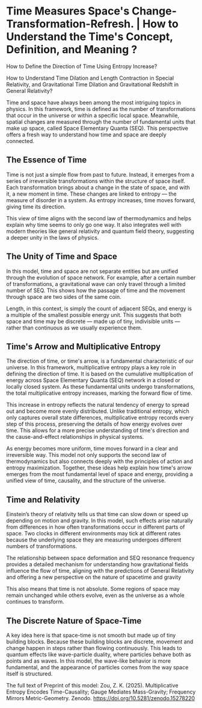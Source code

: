 # Time Measures Space's Change-Transformation-Refresh. | How to Understand the Time's Concept, Definition, and Meaning ? 

How to Define the Direction of Time Using Entropy Increase? 

How to Understand Time Dilation and Length Contraction in Special Relativity, and Gravitational Time Dilation and Gravitational Redshift in General Relativity?

Time and space have always been among the most intriguing topics in physics. In this framework, time is defined as the number of transformations that occur in the universe or within a specific local space. Meanwhile, spatial changes are measured through the number of fundamental units that make up space, called Space Elementary Quanta (SEQ). This perspective offers a fresh way to understand how time and space are deeply connected.

## The Essence of Time 

Time is not just a simple flow from past to future. Instead, it emerges from a series of irreversible transformations within the structure of space itself. Each transformation brings about a change in the state of space, and with it, a new moment in time. These changes are linked to entropy — the measure of disorder in a system. As entropy increases, time moves forward, giving time its direction.

This view of time aligns with the second law of thermodynamics and helps explain why time seems to only go one way. It also integrates well with modern theories like general relativity and quantum field theory, suggesting a deeper unity in the laws of physics.

## The Unity of Time and Space

In this model, time and space are not separate entities but are unified through the evolution of space network. For example, after a certain number of transformations, a gravitational wave can only travel through a limited number of SEQ. This shows how the passage of time and the movement through space are two sides of the same coin.

Length, in this context, is simply the count of adjacent SEQs, and energy is a multiple of the smallest possible energy unit. This suggests that both space and time may be discrete — made up of tiny, indivisible units — rather than continuous as we usually experience them.

## Time's Arrow and Multiplicative Entropy

The direction of time, or time's arrow, is a fundamental characteristic of our universe. In this framework, multiplicative entropy plays a key role in defining the direction of time. It is based on the cumulative multiplication of energy across Space Elementary Quanta (SEQ) network in a closed or locally closed system. As these fundamental units undergo transformations, the total multiplicative entropy increases, marking the forward flow of time.

This increase in entropy reflects the natural tendency of energy to spread out and become more evenly distributed. Unlike traditional entropy, which only captures overall state differences, multiplicative entropy records every step of this process, preserving the details of how energy evolves over time. This allows for a more precise understanding of time's direction and the cause-and-effect relationships in physical systems.

As energy becomes more uniform, time moves forward in a clear and irreversible way. This model not only supports the second law of thermodynamics but also connects deeply with the principles of action and entropy maximization. Together, these ideas help explain how time's arrow emerges from the most fundamental level of space and energy, providing a unified view of time, causality, and the structure of the universe.

## Time and Relativity

Einstein’s theory of relativity tells us that time can slow down or speed up depending on motion and gravity. In this model, such effects arise naturally from differences in how often transformations occur in different parts of space. Two clocks in different environments may tick at different rates because the underlying space they are measuring undergoes different numbers of transformations.

The relationship between space deformation and SEQ resonance frequency provides a detailed mechanism for understanding how gravitational fields influence the flow of time, aligning with the predictions of General Relativity and offering a new perspective on the nature of spacetime and gravity

This also means that time is not absolute. Some regions of space may remain unchanged while others evolve, even as the universe as a whole continues to transform.

## The Discrete Nature of Space-Time
A key idea here is that space-time is not smooth but made up of tiny building blocks. Because these building blocks are discrete, movement and change happen in steps rather than flowing continuously. This leads to quantum effects like wave-particle duality, where particles behave both as points and as waves. In this model, the wave-like behavior is more fundamental, and the appearance of particles comes from the way space itself is structured.

The full text of Preprint of this model: Zou, Z. K. (2025). Multiplicative Entropy Encodes Time-Causality; Gauge Mediates Mass-Gravity; Frequency Mirrors Metric-Geometry. Zenodo. https://doi.org/10.5281/zenodo.15278220
